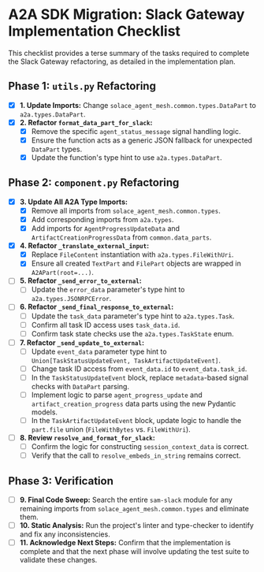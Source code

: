 # A2A SDK Migration: Slack Gateway Implementation Checklist

This checklist provides a terse summary of the tasks required to complete the Slack Gateway refactoring, as detailed in the implementation plan.

## Phase 1: `utils.py` Refactoring

- [x] **1. Update Imports:** Change `solace_agent_mesh.common.types.DataPart` to `a2a.types.DataPart`.
- [x] **2. Refactor `format_data_part_for_slack`:**
    - [x] Remove the specific `agent_status_message` signal handling logic.
    - [x] Ensure the function acts as a generic JSON fallback for unexpected `DataPart` types.
    - [x] Update the function's type hint to use `a2a.types.DataPart`.

## Phase 2: `component.py` Refactoring

- [x] **3. Update All A2A Type Imports:**
    - [x] Remove all imports from `solace_agent_mesh.common.types`.
    - [x] Add corresponding imports from `a2a.types`.
    - [x] Add imports for `AgentProgressUpdateData` and `ArtifactCreationProgressData` from `common.data_parts`.

- [x] **4. Refactor `_translate_external_input`:**
    - [x] Replace `FileContent` instantiation with `a2a.types.FileWithUri`.
    - [x] Ensure all created `TextPart` and `FilePart` objects are wrapped in `A2APart(root=...)`.

- [ ] **5. Refactor `_send_error_to_external`:**
    - [ ] Update the `error_data` parameter's type hint to `a2a.types.JSONRPCError`.

- [ ] **6. Refactor `_send_final_response_to_external`:**
    - [ ] Update the `task_data` parameter's type hint to `a2a.types.Task`.
    - [ ] Confirm all task ID access uses `task_data.id`.
    - [ ] Confirm task state checks use the `a2a.types.TaskState` enum.

- [ ] **7. Refactor `_send_update_to_external`:**
    - [ ] Update `event_data` parameter type hint to `Union[TaskStatusUpdateEvent, TaskArtifactUpdateEvent]`.
    - [ ] Change task ID access from `event_data.id` to `event_data.task_id`.
    - [ ] In the `TaskStatusUpdateEvent` block, replace `metadata`-based signal checks with `DataPart` parsing.
    - [ ] Implement logic to parse `agent_progress_update` and `artifact_creation_progress` data parts using the new Pydantic models.
    - [ ] In the `TaskArtifactUpdateEvent` block, update logic to handle the `part.file` union (`FileWithBytes` vs. `FileWithUri`).

- [ ] **8. Review `resolve_and_format_for_slack`:**
    - [ ] Confirm the logic for constructing `session_context_data` is correct.
    - [ ] Verify that the call to `resolve_embeds_in_string` remains correct.

## Phase 3: Verification

- [ ] **9. Final Code Sweep:** Search the entire `sam-slack` module for any remaining imports from `solace_agent_mesh.common.types` and eliminate them.
- [ ] **10. Static Analysis:** Run the project's linter and type-checker to identify and fix any inconsistencies.
- [ ] **11. Acknowledge Next Steps:** Confirm that the implementation is complete and that the next phase will involve updating the test suite to validate these changes.
